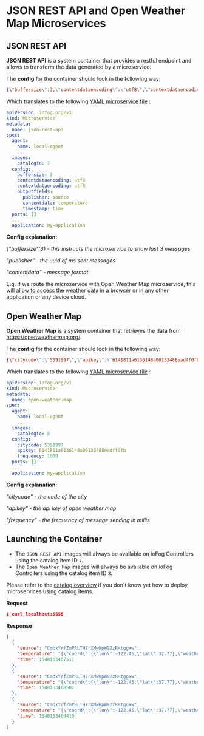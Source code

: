 # JSON REST API and Open Weather Map Microservices

## JSON REST API

**JSON REST API** is a system container that provides a restful endpoint and allows to transform the data generated by a microservice.

The **config** for the container should look in the following way:

```json
{\"buffersize\":3,\"contentdataencoding\":\"utf8\",\"contextdataencoding\":\"utf8\",\"outputfields\":{\"publisher\":\"source\",\"contentdata\":\"temperature\",\"timestamp\":\"time\"}}
```

Which translates to the following [YAML microservice file](/docs/1.3.0/tools/iofogctl/application-yaml-spec.html#microservices) :

```yaml
apiVersion: iofog.org/v1
kind: Microservice
metadata:
  name: json-rest-api
spec:
  agent:
    name: local-agent
    ...
  images:
    catalogid: 7
  config:
    buffersize: 3
    contentdataencoding: utf8
    contextdataencoding: utf8
    outputfields:
      publisher: source
      contentdata: temperature
      timestamp: time
  ports: []
  ...
  application: my-application
```

**Config explanation:**

_{"buffersize":3} - this instructs the microservice to show last 3 messages_

_"publisher" - the uuid of ms sent messages_

_"contentdata" - message format_

E.g. if we route the microservice with Open Weather Map microservice, this will allow to access the weather data in a browser or in any other application or any device cloud.

## Open Weather Map

**Open Weather Map** is a system container that retrieves the data from https://openweathermap.org/.

The **config** for the container should look in the following way:

```json
{\"citycode\":\"5391997\",\"apikey\":\"6141811a6136148a00133488eadff0fb\",\"frequency\":1000}
```

Which translates to the following [YAML microservice file](/docs/1.3.0/tools/iofogctl/application-yaml-spec.html#microservices) :

```yaml
apiVersion: iofog.org/v1
kind: Microservice
metadata:
  name: open-weather-map
spec:
  agent:
    name: local-agent
    ...
  images:
    catalogid: 8
  config:
    citycode: 5391997
    apikey: 6141811a6136148a00133488eadff0fb
    frequency: 1000
  ports: []
  ...
  application: my-application
```

**Config explanation:**

_"citycode" - the code of the city_

_"apikey" - the api key of open weather map_

_"frequency" - the frequency of message sending in millis_

## Launching the Container

- The `JSON REST API` images will always be available on ioFog Controllers using the catalog item ID `7`.
- The `Open Weather Map` images will always be available on ioFog Controllers using the catalog item ID `8`.

Please refer to the [catalog overview](../introduction.html) if you don't know yet how to deploy microservices using catalog items.

**Request**

```json
$ curl localhost:5555
```

**Response**

```json
[
  {
    "source": "CmdxYrfZmPRLTH7rXMwKpW92zRHtggxw",
    "temperature": "{\"coord\":{\"lon\":-122.45,\"lat\":37.77},\"weather\":[{\"id\":801,\"main\":\"Clouds\",\"description\":\"few clouds\",\"icon\":\"02n\"}],\"base\":\"stations\",\"main\":{\"temp\":279.46,\"pressure\":1028,\"humidity\":65,\"temp_min\":276.45,\"temp_max\":282.55},\"visibility\":16093,\"wind\":{\"speed\":1.5,\"deg\":320},\"clouds\":{\"all\":20},\"dt\":1548161760,\"sys\":{\"type\":1,\"id\":5817,\"message\":0.0037,\"country\":\"US\",\"sunrise\":1548170436,\"sunset\":1548206570},\"id\":5391997,\"name\":\"San Francisco County\",\"cod\":200}",
    "time": 1548163407511
  },
  {
    "source": "CmdxYrfZmPRLTH7rXMwKpW92zRHtggxw",
    "temperature": "{\"coord\":{\"lon\":-122.45,\"lat\":37.77},\"weather\":[{\"id\":801,\"main\":\"Clouds\",\"description\":\"few clouds\",\"icon\":\"02n\"}],\"base\":\"stations\",\"main\":{\"temp\":279.46,\"pressure\":1028,\"humidity\":65,\"temp_min\":276.45,\"temp_max\":282.55},\"visibility\":16093,\"wind\":{\"speed\":1.5,\"deg\":320},\"clouds\":{\"all\":20},\"dt\":1548161760,\"sys\":{\"type\":1,\"id\":5817,\"message\":0.0037,\"country\":\"US\",\"sunrise\":1548170436,\"sunset\":1548206570},\"id\":5391997,\"name\":\"San Francisco County\",\"cod\":200}",
    "time": 1548163408502
  },
  {
    "source": "CmdxYrfZmPRLTH7rXMwKpW92zRHtggxw",
    "temperature": "{\"coord\":{\"lon\":-122.45,\"lat\":37.77},\"weather\":[{\"id\":801,\"main\":\"Clouds\",\"description\":\"few clouds\",\"icon\":\"02n\"}],\"base\":\"stations\",\"main\":{\"temp\":279.46,\"pressure\":1028,\"humidity\":65,\"temp_min\":276.45,\"temp_max\":282.55},\"visibility\":16093,\"wind\":{\"speed\":1.5,\"deg\":320},\"clouds\":{\"all\":20},\"dt\":1548161760,\"sys\":{\"type\":1,\"id\":5817,\"message\":0.0037,\"country\":\"US\",\"sunrise\":1548170436,\"sunset\":1548206570},\"id\":5391997,\"name\":\"San Francisco County\",\"cod\":200}",
    "time": 1548163409419
  }
]
```
